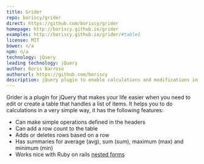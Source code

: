 ```yaml
---
title: Grider
repo: boriscy/grider
direct: https://github.com/boriscy/grider
homepage: http://boriscy.github.io/grider
examples: http://boriscy.github.io/grider/#table1
license: MIT
bower: n/a
npm: n/a
technology: jQuery
leading technology: jQuery
author: Boris Barroso
authorurl: https://github.com/boriscy
description: jQuery plugin to enable calculations and modifications in a table.
---
```


Grider is a plugin for jQuery that makes your life easier when you need to edit or create
a table that handles a list of items. It helps you to do calculations in a very simple
way, it has the following features:

* Can make simple operations defined in the headers
* Can add a row count to the table
* Adds or deletes rows based on a row
* Has summaries for average (avg), sum (sum), maximum (max) and minimum (min)
* Works nice with Ruby on rails [nested forms](http://weblog.rubyonrails.org/2009/1/26/nested-model-forms)
